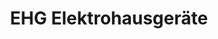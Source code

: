 ---
title: "EHG Elektrohausgeräte"
url: /ludwigshafen-am-rhein/ehg-elektrohausgeraete/
shop: Haushaltsgeräte
---